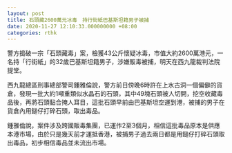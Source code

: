 ```yaml
---
layout: post
title: 石頭藏2600萬元冰毒　持行街紙巴基斯坦籍男子被捕
date: 2020-11-27 12:10:33.000000000 +08:00
categories: rthk
---
```


警方搗破一宗「石頭藏毒」案，檢獲43公斤懷疑冰毒，市值大約2600萬港元，一名持「行街紙」的32歲巴基斯坦籍男子，涉嫌販毒被捕，明天在西九龍裁判法院提堂。

西九龍總區刑事總部警司鍾雅倫說，警方前日傍晚6時許在上水古洞一個偏僻的貨倉，發現一批大約1噸重類似水晶石的石頭，其中49塊石頭被人切開，挖空收藏毒品後，再將石頭黏合掩人耳目，這批石頭早前由巴基斯坦空運到港，被捕的男子在貨倉內用鎚仔打碎石頭，取出毒品。

鍾雅倫說，案件涉及跨國販毒集團，已運作2至3個月，相信這批毒品原本是供應本港市場，由於只是幾天前才運抵香港，被捕男子過去兩日都是用鎚仔打碎石頭取出毒品，初步相信毒品並未流出市場。
